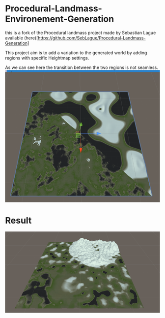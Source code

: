 # Procedural-Landmass-Environement-Generation

this is a fork of the Procedural landmass project made by Sebastian Lague available (here)[https://github.com/SebLague/Procedural-Landmass-Generation]

This project aim is to add a variation to the generated world by adding regions with specific Heightmap settings.

 
As we can see here the transition between the two regions is not seamless.
![Not seamless transition between regions](Preview/old.png)

# Result 

![Two regions](Preview/gif.gif)


